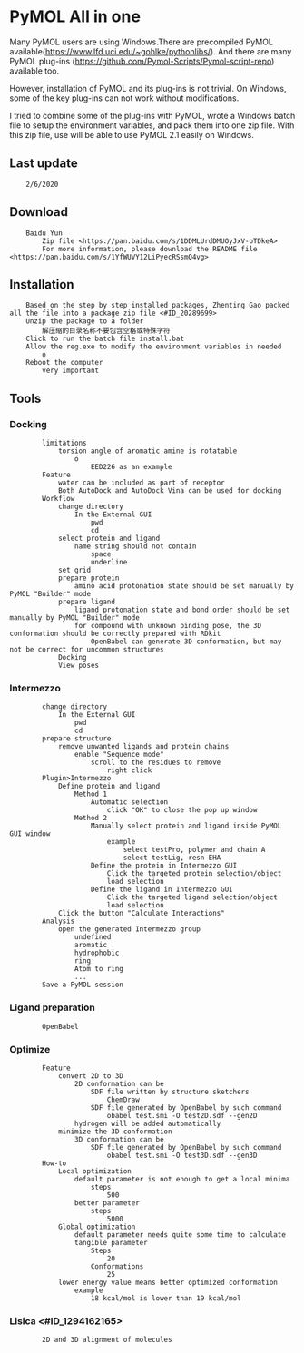 # PyMOL All in one

Many PyMOL users are using Windows.There are precompiled PyMOL available(https://www.lfd.uci.edu/~gohlke/pythonlibs/). And there are many PyMOL plug-ins (https://github.com/Pymol-Scripts/Pymol-script-repo) available too.

However, installation of PyMOL and its plug-ins is not trivial. On Windows, some of the key plug-ins can not work without modifications.

I tried to combine some of the plug-ins with PyMOL, wrote a Windows batch file to setup the environment variables, and 
pack them into one zip file. With this zip file, use will be able to use PyMOL 2.1 easily on Windows.

##     Last update
        2/6/2020
##     Download
        Baidu Yun
            Zip file <https://pan.baidu.com/s/1DDMLUrdDMUOyJxV-oTDkeA>
            For more information, please download the README file <https://pan.baidu.com/s/1YfWUVY12LiPyecRSsmQ4vg>
 ##    Installation
        Based on the step by step installed packages, Zhenting Gao packed all the file into a package zip file <#ID_20289699>
        Unzip the package to a folder
            解压缩的目录名称不要包含空格或特殊字符
        Click to run the batch file install.bat
        Allow the reg.exe to modify the environment variables in needed
            o
        Reboot the computer
            very important
##     Tools
###        Docking
            limitations
                torsion angle of aromatic amine is rotatable
                    o
                        EED226 as an example
            Feature
                water can be included as part of receptor
                Both AutoDock and AutoDock Vina can be used for docking
            Workflow
                change directory
                    In the External GUI
                        pwd
                        cd 
                select protein and ligand
                    name string should not contain
                        space
                        underline
                set grid
                prepare protein
                    amino acid protonation state should be set manually by PyMOL "Builder" mode
                prepare ligand
                    ligand protonation state and bond order should be set manually by PyMOL "Builder" mode
                    for compound with unknown binding pose, the 3D conformation should be correctly prepared with RDkit
                        OpenBabel can generate 3D conformation, but may not be correct for uncommon structures
                Docking
                View poses
###         Intermezzo
            change directory
                In the External GUI
                    pwd
                    cd 
            prepare structure
                remove unwanted ligands and protein chains
                    enable "Sequence mode"
                        scroll to the residues to remove
                            right click
            Plugin>Intermezzo
                Define protein and ligand
                    Method 1
                        Automatic selection
                            click "OK" to close the pop up window
                    Method 2
                        Manually select protein and ligand inside PyMOL GUI window
                            example
                                select testPro, polymer and chain A
                                select testLig, resn EHA
                        Define the protein in Intermezzo GUI
                            Click the targeted protein selection/object
                            load selection
                        Define the ligand in Intermezzo GUI
                            Click the targeted ligand selection/object
                            load selection
                Click the button "Calculate Interactions"
            Analysis
                open the generated Intermezzo group
                    undefined
                    aromatic
                    hydrophobic
                    ring
                    Atom to ring
                    ...
            Save a PyMOL session
###         Ligand preparation
            OpenBabel
###        Optimize
            Feature
                convert 2D to 3D
                    2D conformation can be
                        SDF file written by structure sketchers
                            ChemDraw
                        SDF file generated by OpenBabel by such command
                            obabel test.smi -O test2D.sdf --gen2D
                    hydrogen will be added automatically
                minimize the 3D conformation
                    3D conformation can be
                        SDF file generated by OpenBabel by such command
                            obabel test.smi -O test3D.sdf --gen3D
            How-to
                Local optimization
                    default parameter is not enough to get a local minima
                        steps
                            500
                    better parameter
                        steps
                            5000
                Global optimization
                    default parameter needs quite some time to calculate
                    tangible parameter
                        Steps
                            20
                        Conformations
                            25
                lower energy value means better optimized conformation
                    example
                        18 kcal/mol is lower than 19 kcal/mol
###         Lisica <#ID_1294162165>
            2D and 3D alignment of molecules
